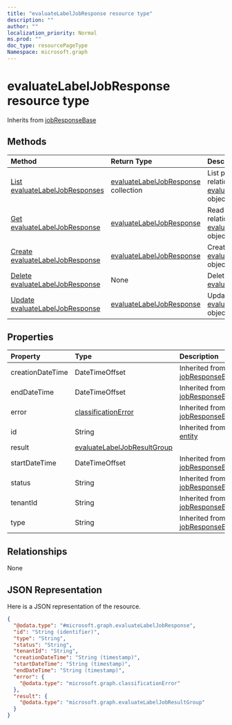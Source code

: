 ```yaml
---
title: "evaluateLabelJobResponse resource type"
description: ""
author: ""
localization_priority: Normal
ms.prod: ""
doc_type: resourcePageType
Namespace: microsoft.graph
---
```



# evaluateLabelJobResponse resource type




Inherits from [jobResponseBase](../resources/jobResponseBase.md)

## Methods
|Method|Return Type|Description|
|:---|:---|:---|
|[List evaluateLabelJobResponses](../api/evaluatelabeljobresponse-list.md)|[evaluateLabelJobResponse](../resources/evaluateLabelJobResponse.md) collection|List properties and relationships of the [evaluateLabelJobResponse](../resources/evaluatelabeljobresponse.md) objects.|
|[Get evaluateLabelJobResponse](../api/evaluatelabeljobresponse-get.md)|[evaluateLabelJobResponse](../resources/evaluateLabelJobResponse.md)|Read properties and relationships of the [evaluateLabelJobResponse](../resources/evaluatelabeljobresponse.md) object.|
|[Create evaluateLabelJobResponse](../api/evaluatelabeljobresponse-create.md)|[evaluateLabelJobResponse](../resources/evaluateLabelJobResponse.md)|Create a new [evaluateLabelJobResponse](../resources/evaluatelabeljobresponse.md) object.|
|[Delete evaluateLabelJobResponse](../api/evaluatelabeljobresponse-delete.md)|None|Deletes a [evaluateLabelJobResponse](../resources/evaluatelabeljobresponse.md).|
|[Update evaluateLabelJobResponse](../api/evaluatelabeljobresponse-update.md)|[evaluateLabelJobResponse](../resources/evaluateLabelJobResponse.md)|Update the properties of a [evaluateLabelJobResponse](../resources/evaluatelabeljobresponse.md) object.|

## Properties
|Property|Type|Description|
|:---|:---|:---|
|creationDateTime|DateTimeOffset| Inherited from [jobResponseBase](../resources/jobResponseBase.md)|
|endDateTime|DateTimeOffset| Inherited from [jobResponseBase](../resources/jobResponseBase.md)|
|error|[classificationError](../resources/classificationError.md)| Inherited from [jobResponseBase](../resources/jobResponseBase.md)|
|id|String| Inherited from [entity](../resources/entity.md)|
|result|[evaluateLabelJobResultGroup](../resources/evaluateLabelJobResultGroup.md)||
|startDateTime|DateTimeOffset| Inherited from [jobResponseBase](../resources/jobResponseBase.md)|
|status|String| Inherited from [jobResponseBase](../resources/jobResponseBase.md)|
|tenantId|String| Inherited from [jobResponseBase](../resources/jobResponseBase.md)|
|type|String| Inherited from [jobResponseBase](../resources/jobResponseBase.md)|

## Relationships
None

## JSON Representation
Here is a JSON representation of the resource.
<!-- {
  "blockType": "resource",
  "keyProperty": "id",
  "@odata.type": "microsoft.graph.evaluateLabelJobResponse",
  "baseType": "microsoft.graph.jobResponseBase",
  "openType": false
}
-->
``` json
{
  "@odata.type": "#microsoft.graph.evaluateLabelJobResponse",
  "id": "String (identifier)",
  "type": "String",
  "status": "String",
  "tenantId": "String",
  "creationDateTime": "String (timestamp)",
  "startDateTime": "String (timestamp)",
  "endDateTime": "String (timestamp)",
  "error": {
    "@odata.type": "microsoft.graph.classificationError"
  },
  "result": {
    "@odata.type": "microsoft.graph.evaluateLabelJobResultGroup"
  }
}
```

